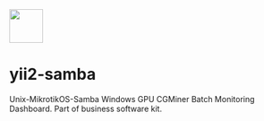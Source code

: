 <a href="https://github.com/buzz8year" target="_blank">
    <img src="https://avatars0.githubusercontent.com/u/4325095" height="60px">
</a>

# yii2-samba

Unix-MikrotikOS-Samba Windows GPU CGMiner Batch Monitoring Dashboard. Part of business software kit.
